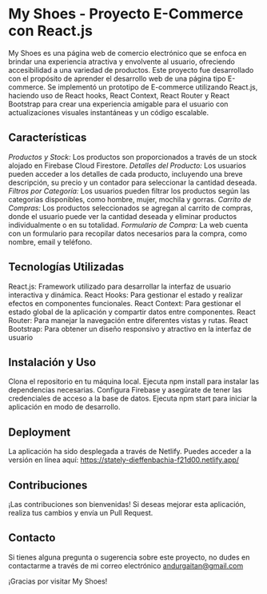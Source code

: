 # My Shoes - Proyecto E-Commerce con React.js
My Shoes es una página web de comercio electrónico que se enfoca en brindar una experiencia atractiva y envolvente al usuario, ofreciendo accesibilidad a una variedad de productos. Este proyecto fue desarrollado con el propósito de aprender el desarrollo web de una página tipo E-commerce. Se implementó un prototipo de E-commerce utilizando React.js, haciendo uso de React hooks, React Context, React Router y React Bootstrap para crear una experiencia amigable para el usuario con actualizaciones visuales instantáneas y un código escalable.

## Características
*Productos y Stock:* Los productos son proporcionados a través de un stock alojado en Firebase Cloud Firestore.
*Detalles del Producto:* Los usuarios pueden acceder a los detalles de cada producto, incluyendo una breve descripción, su precio y un contador para seleccionar la cantidad deseada.
*Filtros por Categoría:* Los usuarios pueden filtrar los productos según las categorías disponibles, como hombre, mujer, mochila y gorras.
*Carrito de Compras:* Los productos seleccionados se agregan al carrito de compras, donde el usuario puede ver la cantidad deseada y eliminar productos individualmente o en su totalidad.
*Formulario de Compra:* La web cuenta con un formulario para recopilar datos necesarios para la compra, como nombre, email y teléfono.

## Tecnologías Utilizadas
React.js: Framework utilizado para desarrollar la interfaz de usuario interactiva y dinámica.
React Hooks: Para gestionar el estado y realizar efectos en componentes funcionales.
React Context: Para gestionar el estado global de la aplicación y compartir datos entre componentes.
React Router: Para manejar la navegación entre diferentes vistas y rutas.
React Bootstrap: Para obtener un diseño responsivo y atractivo en la interfaz de usuario

## Instalación y Uso
Clona el repositorio en tu máquina local.
Ejecuta npm install para instalar las dependencias necesarias.
Configura Firebase y asegúrate de tener las credenciales de acceso a la base de datos.
Ejecuta npm start para iniciar la aplicación en modo de desarrollo.

## Deployment
La aplicación ha sido desplegada a través de Netlify. Puedes acceder a la versión en línea aquí:
https://stately-dieffenbachia-f21d00.netlify.app/

## Contribuciones
¡Las contribuciones son bienvenidas! Si deseas mejorar esta aplicación, realiza tus cambios y envía un Pull Request.

## Contacto
Si tienes alguna pregunta o sugerencia sobre este proyecto, no dudes en contactarme a través de mi correo electrónico 
andurgaitan@gmail.com

¡Gracias por visitar My Shoes!

